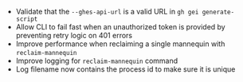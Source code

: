 - Validate that the `--ghes-api-url` is a valid URL in `gh gei generate-script`
- Allow CLI to fail fast when an unauthorized token is provided by preventing retry logic on 401 errors
- Improve performance when reclaiming a single mannequin with `reclaim-mannequin`
- Improve logging for `reclaim-mannequin` command
- Log filename now contains the process id to make sure it is unique
